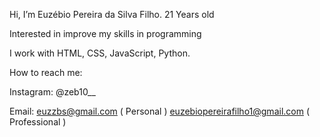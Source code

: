 Hi, I’m Euzébio Pereira da Silva Filho. 21 Years old

Interested in improve my skills in programming

I work with HTML, CSS, JavaScript, Python.

How to reach me:

Instagram: @zeb10__
 
Email: 
euzzbs@gmail.com ( Personal )
euzebiopereirafilho1@gmail.com ( Professional )
